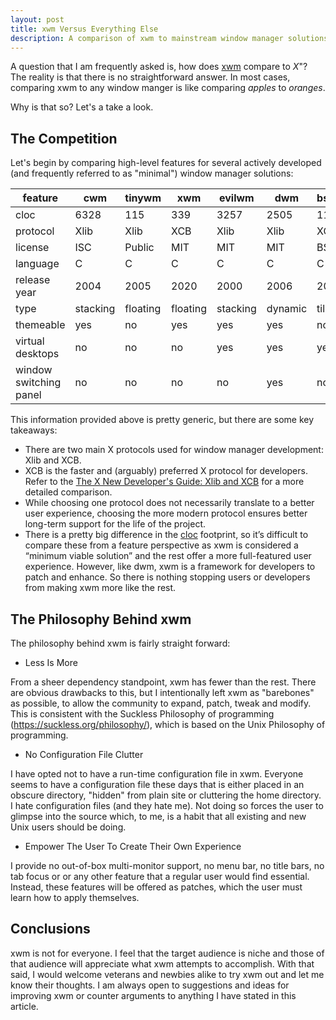 ```yaml
---
layout: post
title: xwm Versus Everything Else
description: A comparison of xwm to mainstream window manager solutions.
---
```


A question that I am frequently asked is, how does 
[xwm](http://github.com/mcpcpc/xwm) compare to *X*"? The reality is that there
is no straightforward answer. In most cases, comparing xwm to any window manger
is like comparing *apples* to *oranges*. 

Why is that so? Let's a take a look.

The Competition
---------------

Let's begin by comparing high-level features for several actively developed 
(and frequently referred to as "minimal") window manager solutions:

|feature               |cwm     |tinywm  |xwm     |evilwm  |dwm     |bspwm   |
|----------------------|--------|--------|--------|--------|--------|--------|
|cloc                  |6328    |115     |339     |3257    |2505    |11909   |
|protocol              |Xlib    |Xlib    |XCB     |Xlib    |Xlib    |XCB     |
|license               |ISC     |Public  |MIT     |MIT     |MIT     |BSD     |
|language              |C       |C       |C       |C       |C       |C       |
|release year          |2004    |2005    |2020    |2000    |2006    |2013    |
|type                  |stacking|floating|floating|stacking|dynamic |tiling  |
|themeable             |yes     |no      |yes     |yes     |yes     |no      |
|virtual desktops      |no      |no      |no      |yes     |yes     |yes     |
|window switching panel|no      |no      |no      |no      |yes     |no      |

This information provided above is pretty generic, but there are some key
takeaways:

*   There are two main X protocols used for window manager development: Xlib
    and XCB.
*   XCB is the faster and (arguably) preferred X protocol for developers. Refer
    to the [The X New Developer's Guide: Xlib and XCB](https://www.x.org/wiki/guide/xlib-and-xcb/)
    for a more detailed comparison.
*   While choosing one protocol does not necessarily translate to a better
    user experience, choosing the more modern protocol ensures better
    long-term support for the life of the project.
*   There is a pretty big difference in the 
    [cloc](https://github.com/AlDanial/cloc) footprint, so it’s difficult to 
    compare these from a feature perspective as xwm is considered a “minimum
    viable solution” and the rest offer a more full-featured user experience.
    However, like dwm, xwm is a framework for developers to patch and enhance.
    So there is nothing stopping users or developers from making xwm more like
    the rest.

The Philosophy Behind xwm
-------------------------

The philosophy behind xwm is fairly straight forward:

*   Less Is More

From a sheer dependency standpoint, xwm has fewer than the rest. There are
obvious drawbacks to this, but I intentionally left xwm as "barebones" as
possible, to allow the community to expand, patch, tweak and modify. This is
consistent with the Suckless Philosophy of programming
(https://suckless.org/philosophy/), which is based on the Unix Philosophy of
programming.

*   No Configuration File Clutter

I have opted not to have a run-time configuration file in xwm. Everyone seems
to have a configuration file these days that is either placed in an obscure
directory, "hidden" from plain site or cluttering the home directory. I hate
configuration files (and they hate me). Not doing so forces the user to glimpse
into the source which, to me, is a habit that all existing and new Unix users
should be doing.

*   Empower The User To Create Their Own Experience

I provide no out-of-box multi-monitor support, no menu bar, no title bars, no
tab	focus or or any other feature that a regular user would find essential.
Instead, these features will be offered as patches, which the user must learn
how to apply themselves.

Conclusions
-----------

xwm is not for everyone. I feel that the target audience is niche and those of
that audience will appreciate what xwm attempts to accomplish. With that said, I
would welcome veterans and newbies alike to try xwm out and let me know their
thoughts. I am always open to suggestions and ideas for improving xwm or counter
arguments to anything I have stated in this article.
